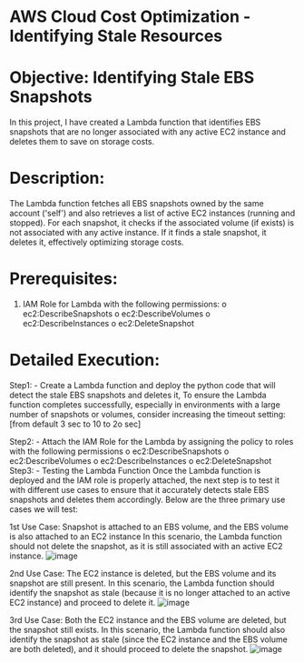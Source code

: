 # AWS Cloud Cost Optimization - Identifying Stale Resources
# Objective: Identifying Stale EBS Snapshots
In this project, I have created a Lambda function that identifies EBS snapshots that are no longer associated with any active EC2 instance and deletes them to save on storage costs.
# Description:
The Lambda function fetches all EBS snapshots owned by the same account ('self') and also retrieves a list of active EC2 instances (running and stopped). For each snapshot, it checks if the associated volume (if exists) is not associated with any active instance. If it finds a stale snapshot, it deletes it, effectively optimizing storage costs.
# Prerequisites:
1.	IAM Role for Lambda with the following permissions:
o	ec2:DescribeSnapshots
o	ec2:DescribeVolumes
o	ec2:DescribeInstances
o	ec2:DeleteSnapshot
# Detailed Execution:
Step1: - Create a Lambda function and deploy the python code that will detect the stale EBS snapshots and deletes it, To ensure the Lambda function completes successfully, especially in environments with a large number of snapshots or volumes, consider increasing the timeout setting: [from default 3 sec to 10 to 2o sec]
 
Step2: - Attach the IAM Role for the Lambda by assigning the policy to roles with the following permissions
o	ec2:DescribeSnapshots
o	ec2:DescribeVolumes
o	ec2:DescribeInstances
o	ec2:DeleteSnapshot
Step3: - Testing the Lambda Function
Once the Lambda function is deployed and the IAM role is properly attached, the next step is to test it with different use cases to ensure that it accurately detects stale EBS snapshots and deletes them accordingly. Below are the three primary use cases we will test:

1st Use Case: Snapshot is attached to an EBS volume, and the EBS volume is also attached to an EC2 instance
In this scenario, the Lambda function should not delete the snapshot, as it is still associated with an active EC2 instance.
![image](https://github.com/user-attachments/assets/4eb0fcc2-2024-4232-95bc-3ad33ae30b78)


2nd Use Case: The EC2 instance is deleted, but the EBS volume and its snapshot are still present.
In this scenario, the Lambda function should identify the snapshot as stale (because it is no longer attached to an active EC2 instance) and proceed to delete it.
![image](https://github.com/user-attachments/assets/b81fcdad-b96c-41fc-a417-58b64acdeff2)

3rd Use Case: Both the EC2 instance and the EBS volume are deleted, but the snapshot still exists.
In this scenario, the Lambda function should also identify the snapshot as stale (since the EC2 instance and the EBS volume are both deleted), and it should proceed to delete the snapshot.
![image](https://github.com/user-attachments/assets/d2640f39-267d-46cb-b827-0591f20bbd1a)

 


